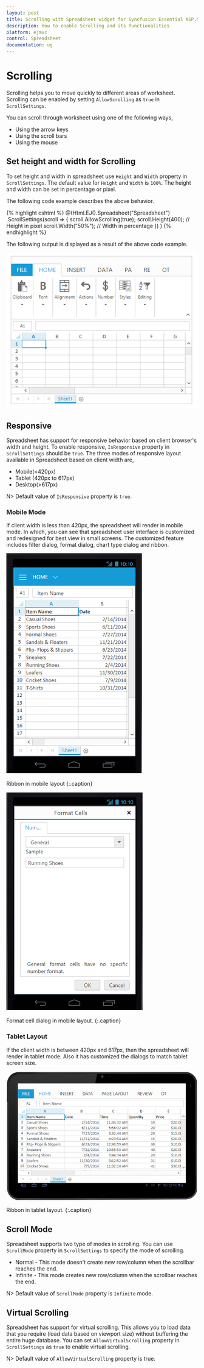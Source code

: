 ```yaml
---
layout: post
title: Scrolling with Spreadsheet widget for Syncfusion Essential ASP.NET MVC
description: How to enable Scrolling and its functionalities
platform: ejmvc
control: Spreadsheet
documentation: ug
--- 
```


# Scrolling

Scrolling helps you to move quickly to different areas of worksheet. Scrolling can be enabled by setting `AllowScrolling` as `true` in `ScrollSettings`. 
  
You can scroll through worksheet using one of the following ways,

* Using the arrow keys
* Using the scroll bars
* Using the mouse

## Set height and width for Scrolling

To set height and width in spreadsheet use `Height` and `Width` property in `ScrollSettings`. The default value for `Height` and `Width` is `100%`.
The height and width can be set in percentage or pixel.

The following code example describes the above behavior.

{% highlight cshtml %}
@(Html.EJ().Spreadsheet<object>("Spreadsheet")
    .ScrollSettings(scroll =>
    {
        scroll.AllowScrolling(true);
        scroll.Height(400); // Height in pixel
        scroll.Width("50%"); // Width in percentage
    })
)
{% endhighlight %}

The following output is displayed as a result of the above code example.

![](Scrolling_images/Scrolling_img1.png)

## Responsive

Spreadsheet has support for responsive behavior based on client browser's width and height. To enable responsive, `IsResponsive` property in `ScrollSettings` should be `true`. The three modes of responsive layout available in Spreadsheet based on client width are,

* Mobile(<420px)
* Tablet (420px to 617px)
* Desktop(>617px)

N> Default value of `IsResponsive` property is `true`.

### Mobile Mode

If client width is less than 420px, the spreadsheet will render in mobile mode. In which, you can see that spreadsheet user interface is customized and redesigned for best view in small screens. The customized feature includes filter dialog, format dialog, chart type dialog and ribbon.

![](Scrolling_images/Scrolling_img2.png)

Ribbon in mobile layout
{:.caption}

![](Scrolling_images/Scrolling_img3.png)

Format cell dialog in mobile layout.
{:.caption}

### Tablet Layout

If the client width is between 420px and 617px, then the spreadsheet will render in tablet mode. Also it has customized the dialogs to match tablet screen size.

![](Scrolling_images/Scrolling_img4.png)

Ribbon in tablet layout.
{:.caption}

## Scroll Mode

Spreadsheet supports two type of modes in scrolling. You can use `ScrollMode` property in `ScrollSettings` to specify the mode of scrolling.

* Normal - This mode doesn't create new row/column when the scrollbar reaches the end.
* Infinite - This mode creates new row/column when the scrollbar reaches the end.

N> Default value of `ScrollMode` property is `Infinite` mode.

## Virtual Scrolling

Spreadsheet has support for virtual scrolling. This allows you to load data that you require (load data based on viewport size) without buffering the entire huge database. You can set `AllowVirtualScrolling` property in `ScrollSettings` as `true` to enable virtual scrolling.

N> Default value of `AllowVirtualScrolling` property is true.

